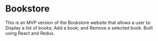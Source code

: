 # Bookstore
This is an MVP version of the Bookstore website that allows a user to:  Display a list of books; Add a book; and Remove a selected book. Built using React and Redux.

